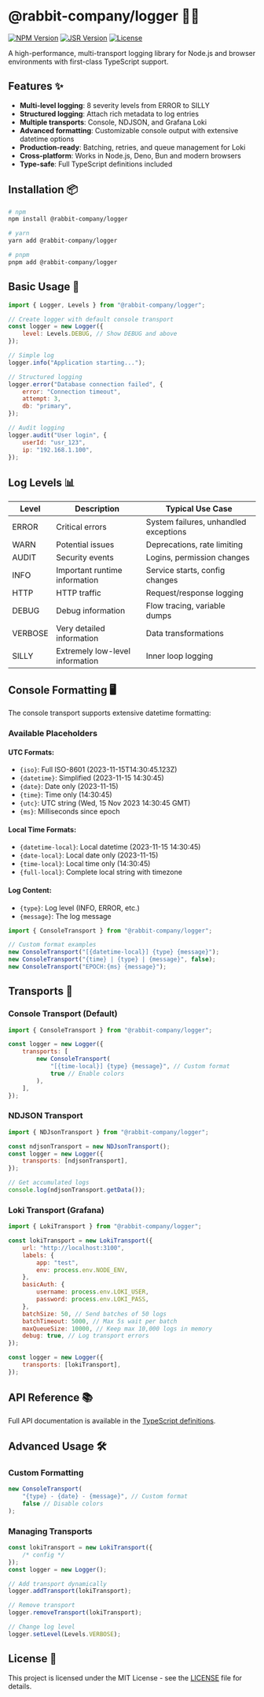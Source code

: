 # @rabbit-company/logger 🐇📝

[![NPM Version](https://img.shields.io/npm/v/@rabbit-company/logger)](https://www.npmjs.com/package/@rabbit-company/logger)
[![JSR Version](https://jsr.io/badges/@rabbit-company/logger)](https://jsr.io/@rabbit-company/logger)
[![License](https://img.shields.io/npm/l/@rabbit-company/logger)](LICENSE)

A high-performance, multi-transport logging library for Node.js and browser environments with first-class TypeScript support.

## Features ✨

- **Multi-level logging**: 8 severity levels from ERROR to SILLY
- **Structured logging**: Attach rich metadata to log entries
- **Multiple transports**: Console, NDJSON, and Grafana Loki
- **Advanced formatting**: Customizable console output with extensive datetime options
- **Production-ready**: Batching, retries, and queue management for Loki
- **Cross-platform**: Works in Node.js, Deno, Bun and modern browsers
- **Type-safe**: Full TypeScript definitions included

## Installation 📦

```bash
# npm
npm install @rabbit-company/logger

# yarn
yarn add @rabbit-company/logger

# pnpm
pnpm add @rabbit-company/logger
```

## Basic Usage 🚀

```js
import { Logger, Levels } from "@rabbit-company/logger";

// Create logger with default console transport
const logger = new Logger({
	level: Levels.DEBUG, // Show DEBUG and above
});

// Simple log
logger.info("Application starting...");

// Structured logging
logger.error("Database connection failed", {
	error: "Connection timeout",
	attempt: 3,
	db: "primary",
});

// Audit logging
logger.audit("User login", {
	userId: "usr_123",
	ip: "192.168.1.100",
});
```

## Log Levels 📊

| Level   | Description                     | Typical Use Case                      |
| ------- | ------------------------------- | ------------------------------------- |
| ERROR   | Critical errors                 | System failures, unhandled exceptions |
| WARN    | Potential issues                | Deprecations, rate limiting           |
| AUDIT   | Security events                 | Logins, permission changes            |
| INFO    | Important runtime information   | Service starts, config changes        |
| HTTP    | HTTP traffic                    | Request/response logging              |
| DEBUG   | Debug information               | Flow tracing, variable dumps          |
| VERBOSE | Very detailed information       | Data transformations                  |
| SILLY   | Extremely low-level information | Inner loop logging                    |

## Console Formatting 🖥️

The console transport supports extensive datetime formatting:

### Available Placeholders

#### UTC Formats:

- `{iso}`: Full ISO-8601 (2023-11-15T14:30:45.123Z)
- `{datetime}`: Simplified (2023-11-15 14:30:45)
- `{date}`: Date only (2023-11-15)
- `{time}`: Time only (14:30:45)
- `{utc}`: UTC string (Wed, 15 Nov 2023 14:30:45 GMT)
- `{ms}`: Milliseconds since epoch

#### Local Time Formats:

- `{datetime-local}`: Local datetime (2023-11-15 14:30:45)
- `{date-local}`: Local date only (2023-11-15)
- `{time-local}`: Local time only (14:30:45)
- `{full-local}`: Complete local string with timezone

#### Log Content:

- `{type}`: Log level (INFO, ERROR, etc.)
- `{message}`: The log message

```js
import { ConsoleTransport } from "@rabbit-company/logger";

// Custom format examples
new ConsoleTransport("[{datetime-local}] {type} {message}");
new ConsoleTransport("{time} | {type} | {message}", false);
new ConsoleTransport("EPOCH:{ms} {message}");
```

## Transports 🚚

### Console Transport (Default)

```js
import { ConsoleTransport } from "@rabbit-company/logger";

const logger = new Logger({
	transports: [
		new ConsoleTransport(
			"[{time-local}] {type} {message}", // Custom format
			true // Enable colors
		),
	],
});
```

### NDJSON Transport

```js
import { NDJsonTransport } from "@rabbit-company/logger";

const ndjsonTransport = new NDJsonTransport();
const logger = new Logger({
	transports: [ndjsonTransport],
});

// Get accumulated logs
console.log(ndjsonTransport.getData());
```

### Loki Transport (Grafana)

```js
import { LokiTransport } from "@rabbit-company/logger";

const lokiTransport = new LokiTransport({
	url: "http://localhost:3100",
	labels: {
		app: "test",
		env: process.env.NODE_ENV,
	},
	basicAuth: {
		username: process.env.LOKI_USER,
		password: process.env.LOKI_PASS,
	},
	batchSize: 50, // Send batches of 50 logs
	batchTimeout: 5000, // Max 5s wait per batch
	maxQueueSize: 10000, // Keep max 10,000 logs in memory
	debug: true, // Log transport errors
});

const logger = new Logger({
	transports: [lokiTransport],
});
```

## API Reference 📚

Full API documentation is available in the [TypeScript definitions](https://github.com/Rabbit-Company/Logger-JS/blob/main/src/types.ts).

## Advanced Usage 🛠️

### Custom Formatting

```js
new ConsoleTransport(
	"{type} - {date} - {message}", // Custom format
	false // Disable colors
);
```

### Managing Transports

```js
const lokiTransport = new LokiTransport({
	/* config */
});
const logger = new Logger();

// Add transport dynamically
logger.addTransport(lokiTransport);

// Remove transport
logger.removeTransport(lokiTransport);

// Change log level
logger.setLevel(Levels.VERBOSE);
```

## License 📄

This project is licensed under the MIT License - see the [LICENSE](https://github.com/Rabbit-Company/Logger-JS/blob/main/LICENSE) file for details.
